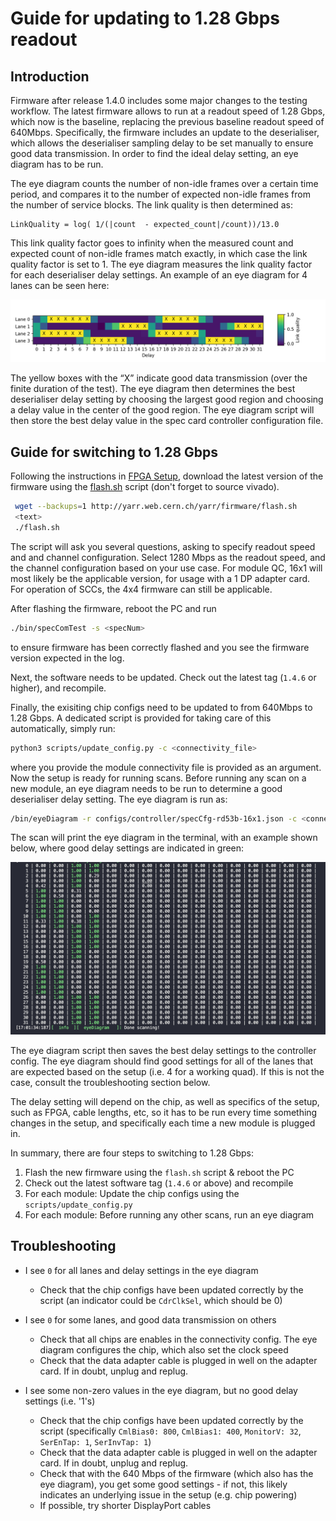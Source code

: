 # Guide for updating to 1.28 Gbps readout

## Introduction 

Firmware after release 1.4.0 includes some major changes to the testing workflow. The latest firmware allows to run at a readout speed of 1.28 Gbps, which now is the baseline, replacing the previous baseline readout speed of 640Mbps. Specifically, the firmware includes an update to the deserialiser, which allows the deserialiser sampling delay to be set manually to ensure good data transmission. In order to find the ideal delay setting, an eye diagram has to be run. 

The eye diagram counts the number of non-idle frames over a certain time period, and compares it to the number of expected non-idle frames from the number of service blocks. The link quality is then determined as:

```
LinkQuality = log( 1/(|count  - expected_count|/count))/13.0
```

This link quality factor goes to infinity when the measured count and expected count of non-idle frames match exactly, in which case the link quality factor is set to 1. The eye diagram measures the link quality factor for each deserialiser delay settings. An example of an eye diagram for 4 lanes can be seen here: 

![Example of eye diagram.](images/eye_diagram.png)

The yellow boxes with the “X” indicate good data transmission (over the finite duration of the test). The eye diagram then determines the best deserialiser delay setting by choosing the largest good region and choosing a delay value in the center of the good region. The eye diagram script will then store the best delay value in the spec card controller configuration file.

## Guide for switching to 1.28 Gbps

Following the instructions in [FPGA Setup](pcie.md), download the latest version of the firmware using the [flash.sh](http://yarr.web.cern.ch/yarr/firmware/flash.sh) script (don't forget to source vivado). 

```bash
 wget --backups=1 http://yarr.web.cern.ch/yarr/firmware/flash.sh
 <text>
 ./flash.sh
```

The script will ask you several questions, asking to specify readout speed and and channel configuration. Select 1280 Mbps as the readout speed, and the channel configuration based on your use case. For module QC, 16x1 will most likely be the applicable version, for usage with a 1 DP adapter card. For operation of SCCs, the 4x4 firmware can still be applicable. 

After flashing the firmware, reboot the PC and run 
```bash
./bin/specComTest -s <specNum>
```
to ensure firmware has been correctly flashed and you see the firmware version expected in the log. 

Next, the software needs to be updated. Check out the latest tag (`1.4.6` or higher), and recompile. 

Finally, the exisiting chip configs need to be updated to from 640Mbps to 1.28 Gbps. A dedicated script is provided for taking care of this automatically, simply run: 

```bash
python3 scripts/update_config.py -c <connectivity_file>
```

where you provide the module connectivity file is provided as an argument. Now the setup is ready for running scans. Before running any scan on a new module, an eye diagram needs to be run to determine a good deserialiser delay setting. The eye diagram is run as: 

```bash
/bin/eyeDiagram -r configs/controller/specCfg-rd53b-16x1.json -c <connectivity_file>
```

The scan will print the eye diagram in the terminal, with an example shown below, where good delay settings are indicated in green: 

![Example of eye diagram scan output.](images/eye_diagram_screenshot.png)

The eye diagram script then saves the best delay settings to the controller config. The eye diagram should find good settings for all of the lanes that are expected based on the setup (i.e. 4 for a working quad). If this is not the case, consult the troubleshooting section below. 

The delay setting will depend on the chip, as well as specifics of the setup, such as FPGA, cable lengths, etc, so it has to be run every time something changes in the setup, and specifically each time a new module is plugged in. 

In summary, there are four steps to switching to 1.28 Gbps: 
1. Flash the new firmware using the `flash.sh` script & reboot the PC
2. Check out the latest software tag (`1.4.6` or above) and recompile 
3. For each module: Update the chip configs using the `scripts/update_config.py`
4. For each module: Before running any other scans, run an eye diagram

## Troubleshooting

- I see `0` for all lanes and delay settings in the eye diagram 
    - Check that the chip configs have been updated correctly by the script (an indicator could be `CdrClkSel`, which should be 0)

- I see `0` for some lanes, and good data transmission on others 
    - Check that all chips are enables in the connectivity config. The eye diagram configures the chip, which also set the clock speed
    - Check that the data adapter cable is plugged in well on the adapter card. If in doubt, unplug and replug. 

- I see some non-zero values in the eye diagram, but no good delay settings (i.e. '1's)
    - Check that the chip configs have been updated correctly by the script (specifically `CmlBias0: 800`, `CmlBias1: 400`, `MonitorV: 32`, `SerEnTap: 1`, `SerInvTap: 1`) 
    - Check that the data adapter cable is plugged in well on the adapter card. If in doubt, unplug and replug. 
    - Check that with the 640 Mbps of the firmware (which also has the eye diagram), you get some good settings - if not, this likely indicates an underlying issue in the setup (e.g. chip powering)
    - If possible, try shorter DisplayPort cables